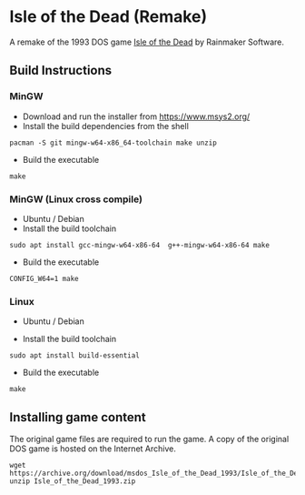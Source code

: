 # Isle of the Dead (Remake)

A remake of the 1993 DOS game [Isle of the Dead](https://en.wikipedia.org/wiki/Isle_of_the_Dead_(video_game)) by Rainmaker Software.



## Build Instructions

### MinGW

- Download and run the installer from https://www.msys2.org/
- Install the build dependencies from the shell
``` shell
pacman -S git mingw-w64-x86_64-toolchain make unzip
```
- Build the executable
``` shell
make
```

### MinGW (Linux cross compile)
- Ubuntu / Debian
- Install the build toolchain
``` shell
sudo apt install gcc-mingw-w64-x86-64  g++-mingw-w64-x86-64 make
```

- Build the executable
``` shell
CONFIG_W64=1 make
```

### Linux

- Ubuntu / Debian

- Install the build toolchain
``` shell
sudo apt install build-essential
```
- Build the executable
``` shell
make
```

## Installing game content

The original game files are required to run the game. A copy of the original DOS game is hosted on the Internet Archive.

```
wget https://archive.org/download/msdos_Isle_of_the_Dead_1993/Isle_of_the_Dead_1993.zip
unzip Isle_of_the_Dead_1993.zip
```
